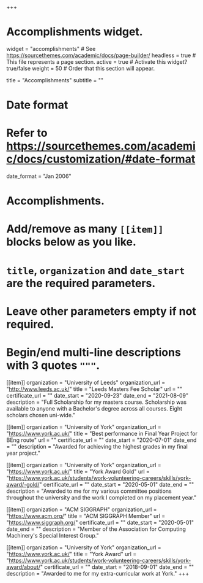 +++
# Accomplishments widget.
widget = "accomplishments"  # See https://sourcethemes.com/academic/docs/page-builder/
headless = true  # This file represents a page section.
active = true  # Activate this widget? true/false
weight = 50  # Order that this section will appear.

title = "Accomplish&shy;ments"
subtitle = ""

# Date format
#   Refer to https://sourcethemes.com/academic/docs/customization/#date-format
date_format = "Jan 2006"

# Accomplishments.
#   Add/remove as many `[[item]]` blocks below as you like.
#   `title`, `organization` and `date_start` are the required parameters.
#   Leave other parameters empty if not required.
#   Begin/end multi-line descriptions with 3 quotes `"""`.
[[item]]
  organization = "University of Leeds"
  organization_url = "http://www.leeds.ac.uk/"
  title = "Leeds Masters Fee Scholar"
  url = ""
  certificate_url = ""
  date_start = "2020-09-23"
  date_end = "2021-08-09"
  description = "Full Scholarship for my masters course. Scholarship was available to anyone with a Bachelor's degree across all courses. Eight scholars chosen uni-wide."

[[item]]
  organization = "University of York"
  organization_url = "https://www.york.ac.uk/"
  title = "Best performance in Final Year Project for BEng route"
  url = ""
  certificate_url = ""
  date_start = "2020-07-01"
  date_end = ""
  description = "Awarded for achieving the highest grades in my final year project."

[[item]]
  organization = "University of York"
  organization_url = "https://www.york.ac.uk/"
  title = "York Award Gold"
  url = "https://www.york.ac.uk/students/work-volunteering-careers/skills/york-award/-gold/"
  certificate_url = ""
  date_start = "2020-05-01"
  date_end = ""
  description = "Awarded to me for my various committee positions throughout the university and the work I completed on my placement year."

[[item]]
  organization = "ACM SIGGRAPH"
  organization_url = "https://www.acm.org/"
  title = "ACM SIGGRAPH Member"
  url = "https://www.siggraph.org/"
  certificate_url = ""
  date_start = "2020-05-01"
  date_end = ""
  description = "Member of the Association for Computing Machinery's Special Interest Group."

[[item]]
  organization = "University of York"
  organization_url = "https://www.york.ac.uk/"
  title = "York Award"
  url = "https://www.york.ac.uk/students/work-volunteering-careers/skills/york-award/about/"
  certificate_url = ""
  date_start = "2018-09-01"
  date_end = ""
  description = "Awarded to me for my extra-curricular work at York."
+++
